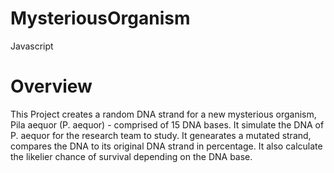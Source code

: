 # MysteriousOrganism
Javascript
# Overview
This Project creates a random DNA strand for a new mysterious organism, Pila aequor (P. aequor) - comprised of 15 DNA bases. It
simulate the DNA of P. aequor for the research team to study. It genearates a mutated strand, compares the DNA to its original DNA strand in percentage. 
It also calculate the likelier chance of survival depending on the DNA base.
